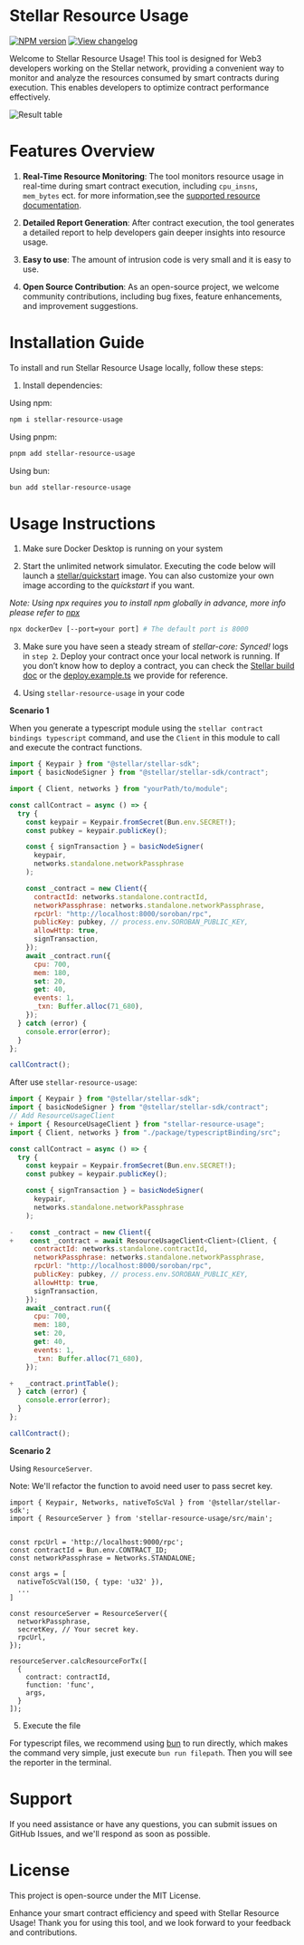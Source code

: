 # Stellar Resource Usage

[![NPM version](https://img.shields.io/npm/v/stellar-resource-usage)](https://www.npmjs.com/package/stellar-resource-usage) 
[![View changelog](https://img.shields.io/badge/Explore%20Changelog-brightgreen)](https://github.com/57blocks/stellar-resource-usage-report-private/blob/main/CHANGELOG.md)

Welcome to Stellar Resource Usage! This tool is designed for Web3 developers working on the Stellar network, providing a convenient way to monitor and analyze the resources consumed by smart contracts during execution. This enables developers to optimize contract performance effectively.

![Result table](./public/report.png)

# Features Overview

1. **Real-Time Resource Monitoring**: The tool monitors resource usage in real-time during smart contract execution, including `cpu_insns`, `mem_bytes` ect. for more information,see the [supported resource documentation](./docs/RESOURCE_LIMITS_DESC.md).


1. **Detailed Report Generation**: After contract execution, the tool generates a detailed report to help developers gain deeper insights into resource usage.


1. **Easy to use**: The amount of intrusion code is very small and it is easy to use.


1. **Open Source Contribution**: As an open-source project, we welcome community contributions, including bug fixes, feature enhancements, and improvement suggestions.


# Installation Guide
To install and run Stellar Resource Usage locally, follow these steps:


1. Install dependencies:

Using npm:
```sh
npm i stellar-resource-usage
```

Using pnpm:

```sh
pnpm add stellar-resource-usage
```

Using bun:

```sh
bun add stellar-resource-usage
```

# Usage Instructions

1. Make sure Docker Desktop is running on your system

2. Start the unlimited network simulator. Executing the code below will launch a [stellar/quickstart](https://github.com/stellar/quickstart) image. You can also customize your own image according to the *quickstart* if you want.

 _Note: Using npx requires you to install npm globally in advance, more info please refer to [npx](https://docs.npmjs.com/cli/v10/commands/npx)_

```sh
npx dockerDev [--port=your port] # The default port is 8000 
```

3. Make sure you have seen a steady stream of *stellar-core: Synced!* logs in `step 2`. Deploy your contract once your local network is running. If you don’t know how to deploy a contract, you can check the [Stellar build doc](https://developers.stellar.org/docs/build/smart-contracts/getting-started) or the [deploy.example.ts](./deploy.example.ts) we provide for reference.

4. Using `stellar-resource-usage` in your code

**Scenario 1**

When you generate a typescript module using the `stellar contract bindings typescript` command, and use the `Client` in this module to call and execute the contract functions.
<!-- Please refer to [the link](https://developers.stellar.org/docs/tools/developer-tools/cli/stellar-cli#stellar-contract-bindings-typescript) and/or [deploy.example.ts](./deploy.example.ts) if you want to learn more about **bindings**. -->

```js
import { Keypair } from "@stellar/stellar-sdk";
import { basicNodeSigner } from "@stellar/stellar-sdk/contract";

import { Client, networks } from "yourPath/to/module";

const callContract = async () => {
  try {
    const keypair = Keypair.fromSecret(Bun.env.SECRET!);
    const pubkey = keypair.publicKey();

    const { signTransaction } = basicNodeSigner(
      keypair,
      networks.standalone.networkPassphrase
    );

    const _contract = new Client({
      contractId: networks.standalone.contractId,
      networkPassphrase: networks.standalone.networkPassphrase,
      rpcUrl: "http://localhost:8000/soroban/rpc",
      publicKey: pubkey, // process.env.SOROBAN_PUBLIC_KEY,
      allowHttp: true,
      signTransaction,
    });
    await _contract.run({
      cpu: 700,
      mem: 180,
      set: 20,
      get: 40,
      events: 1,
      _txn: Buffer.alloc(71_680),
    });
  } catch (error) {
    console.error(error);
  }
};

callContract();

```

After use `stellar-resource-usage`:

```js
import { Keypair } from "@stellar/stellar-sdk";
import { basicNodeSigner } from "@stellar/stellar-sdk/contract";
// Add ResourceUsageClient
+ import { ResourceUsageClient } from "stellar-resource-usage";
import { Client, networks } from "./package/typescriptBinding/src";

const callContract = async () => {
  try {
    const keypair = Keypair.fromSecret(Bun.env.SECRET!);
    const pubkey = keypair.publicKey();

    const { signTransaction } = basicNodeSigner(
      keypair,
      networks.standalone.networkPassphrase
    );

-    const _contract = new Client({
+    const _contract = await ResourceUsageClient<Client>(Client, {
      contractId: networks.standalone.contractId,
      networkPassphrase: networks.standalone.networkPassphrase,
      rpcUrl: "http://localhost:8000/soroban/rpc",
      publicKey: pubkey, // process.env.SOROBAN_PUBLIC_KEY,
      allowHttp: true,
      signTransaction,
    });
    await _contract.run({
      cpu: 700,
      mem: 180,
      set: 20,
      get: 40,
      events: 1,
      _txn: Buffer.alloc(71_680),
    });

+   _contract.printTable();
  } catch (error) {
    console.error(error);
  }
};

callContract();
```

**Scenario 2**

Using `ResourceServer`.

Note: We'll refactor the function to avoid need user to pass secret key.

```
import { Keypair, Networks, nativeToScVal } from '@stellar/stellar-sdk';
import { ResourceServer } from 'stellar-resource-usage/src/main';


const rpcUrl = 'http://localhost:9000/rpc';
const contractId = Bun.env.CONTRACT_ID;
const networkPassphrase = Networks.STANDALONE;

const args = [
  nativeToScVal(150, { type: 'u32' }),
  ...
]

const resourceServer = ResourceServer({
  networkPassphrase,
  secretKey, // Your secret key.
  rpcUrl,
});

resourceServer.calcResourceForTx([
  {
    contract: contractId,
    function: 'func',
    args,
  }
]);
```
5. Execute the file

For typescript files, we recommend using [bun](https://bun.sh/) to run directly, which makes the command very simple, just execute `bun run filepath`. Then you will see the reporter in the terminal.

# Support
If you need assistance or have any questions, you can submit issues on GitHub Issues, and we'll respond as soon as possible.

# License
This project is open-source under the MIT License.

Enhance your smart contract efficiency and speed with Stellar Resource Usage! Thank you for using this tool, and we look forward to your feedback and contributions.
